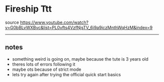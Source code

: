 # Fireship Ttt

source https://www.youtube.com/watch?v=G0bBLvWXBvc&list=PL0vfts4VzfNjsTV_6i9a9iczMnthWqHzM&index=9

---

## notes

- something weird is going on, maybe because the tute is 3 years old
- theres lots of errors following it
- maybe ots because of strict mode
- lets try again after trying the official quick start basics
